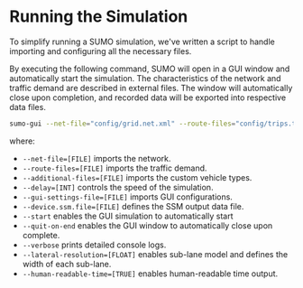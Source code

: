 # Running the Simulation

To simplify running a SUMO simulation, we've written a script to handle importing and configuring all the necessary files.

By executing the following command, SUMO will open in a GUI window and automatically start the simulation. The characteristics of the network and traffic demand are described in external files. The window will automatically close upon completion, and recorded data will be exported into respective data files.

```bash
sumo-gui --net-file="config/grid.net.xml" --route-files="config/trips.trips.xml" --additional-files="config/vehicleTypes.add.xml" --delay=100 --gui-settings-file="config/viewSettings.xml" --device.ssm.file="output/data/ssm.xml" --start --quit-on-end --verbose --lateral-resolution=0.1 --human-readable-time=true
```

where:

- `--net-file=[FILE]` imports the network.
- `--route-files=[FILE]` imports the traffic demand.
- `--additional-files=[FILE]` imports the custom vehicle types.
- `--delay=[INT]` controls the speed of the simulation.
- `--gui-settings-file=[FILE]` imports GUI configurations.
- `--device.ssm.file=[FILE]` defines the SSM output data file.
- `--start` enables the GUI simulation to automatically start
- `--quit-on-end` enables the GUI window to automatically close upon complete.
- `--verbose` prints detailed console logs.
- `--lateral-resolution=[FLOAT]` enables sub-lane model and defines the width of each sub-lane.
- `--human-readable-time=[TRUE]` enables human-readable time output.
